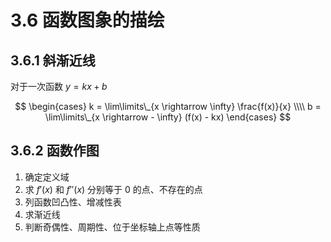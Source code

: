 # 3.6 函数图象的描绘

## 3.6.1 斜渐近线

对于一次函数 $y = kx + b$

$$
\begin{cases}
k = \lim\limits\_{x \rightarrow \infty} \frac{f(x)}{x} \\\\
b = \lim\limits\_{x \rightarrow - \infty} (f(x) - kx)
\end{cases}
$$

## 3.6.2 函数作图

1. 确定定义域
2. 求 $f'(x)$ 和 $f''(x)$ 分别等于 0 的点、不存在的点
3. 列函数凹凸性、增减性表
4. 求渐近线
5. 判断奇偶性、周期性、位于坐标轴上点等性质

